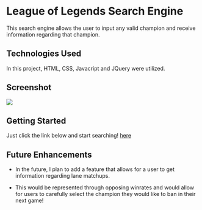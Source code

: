 # League of Legends Search Engine

This search engine allows the user to input any valid champion and receive information regarding that champion. 

## Technologies Used

In this project, HTML, CSS, Javacript and JQuery were utilized.

## Screenshot

![](https://i.imgur.com/tulFBtU.png)

## Getting Started

Just click the link below and start searching!
[here](https://fabulous-moxie-32bc2f.netlify.app/)

## Future Enhancements

* In the future, I plan to add a feature that allows for a user to get information regarding lane matchups.

* This would be represented through opposing winrates and would allow for users to carefully select the champion they would like to ban in their next game!
